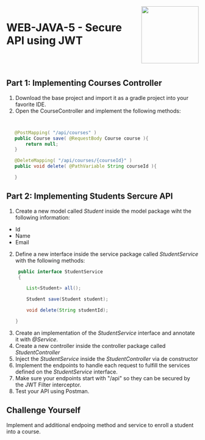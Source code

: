 <img align="right" width="150" height="150" src="https://media-exp1.licdn.com/dms/image/C4E0BAQF7BYCCZt5epw/company-logo_200_200/0?e=2159024400&v=beta&t=qUAFP9bUgBEEXGVQYpUXW1J_OiP8e0r4rFBpqp8OrxA">

# WEB-JAVA-5 - Secure API using JWT


 <br/>
 <br/>
 
 
 ## Part 1: Implementing Courses Controller
 
 1. Download the base project and import it as a gradle project into your favorite IDE.
 2. Open the CourseController and implement the following methods: 
  ```java


     @PostMapping( "/api/courses" )
     public Course save( @RequestBody Course course ){
         return null;
     }

     @DeleteMapping( "/api/courses/{courseId}" )
     public void delete( @PathVariable String courseId ){

     }
  ```
 ## Part 2: Implementing Students Sercure API
1. Create a new model called *Student* inside the model package wiht the following information:
  * Id
  * Name
  * Email

2. Define a new interface inside the service package called *StudentService* with the following methods:
   ```java   
    public interface StudentService
    {

       List<Student> all();

       Student save(Student student);

       void delete(String studentId);

   }   
   ```
3. Create an implementation of the *StudentService* interface and annotate it with *@Service*.
4. Create a new controller inside the controller package called *StudentController*
5. Inject the *StudentService* inside the *StudentController* via de constructor
6. Implement the endpoints to handle each request to fulfill the services defined on the *StudentService* interface.
7. Make sure your endpoints start with "/api" so they can be secured by the JWT Filter interceptor.
8. Test your API using Postman.

## Challenge Yourself
Implement and additional endpoing method and service to enroll a student into a course.



 
 

